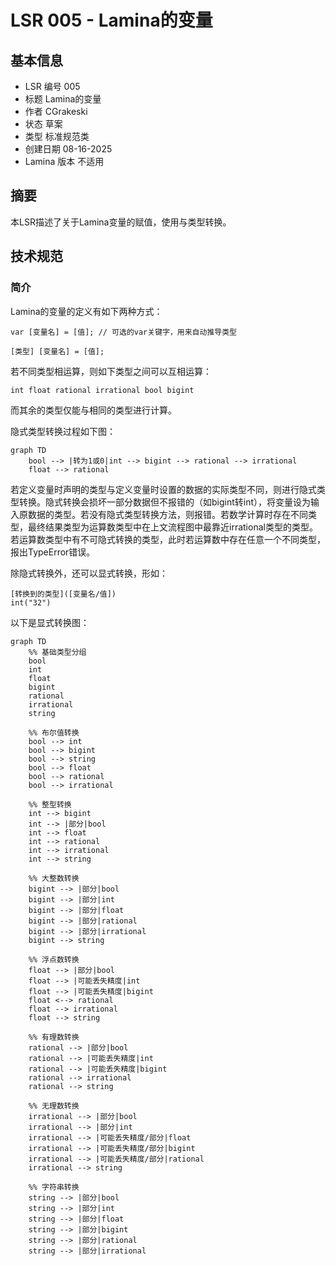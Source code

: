 # LSR 005 - Lamina的变量

## 基本信息

- LSR 编号 005
- 标题 Lamina的变量
- 作者 CGrakeski
- 状态 草案
- 类型 标准规范类
- 创建日期 08-16-2025
- Lamina 版本 不适用

## 摘要

本LSR描述了关于Lamina变量的赋值，使用与类型转换。

 ## 技术规范

### 简介

Lamina的变量的定义有如下两种方式：

```Lamina
var [变量名] = [值]; // 可选的var关键字，用来自动推导类型
```

``````Lamina
[类型] [变量名] = [值];
``````

若不同类型相运算，则如下类型之间可以互相运算：

``````
int float rational irrational bool bigint
``````

而其余的类型仅能与相同的类型进行计算。

隐式类型转换过程如下图：

```mermaid
graph TD
    bool --> |转为1或0|int --> bigint --> rational --> irrational
    float --> rational
```

若定义变量时声明的类型与定义变量时设置的数据的实际类型不同，则进行隐式类型转换。隐式转换会损坏一部分数据但不报错的（如bigint转int），将变量设为输入原数据的类型。若没有隐式类型转换方法，则报错。若数学计算时存在不同类型，最终结果类型为运算数类型中在上文流程图中最靠近irrational类型的类型。若运算数类型中有不可隐式转换的类型，此时若运算数中存在任意一个不同类型，报出TypeError错误。

除隐式转换外，还可以显式转换，形如：

``````Lamina
[转换到的类型]([变量名/值])
int("32")
``````

以下是显式转换图：

``````mermaid
graph TD
    %% 基础类型分组
    bool
    int
    float
    bigint
    rational
    irrational
    string

    %% 布尔值转换
    bool --> int
    bool --> bigint
    bool --> string
    bool --> float
    bool --> rational
    bool --> irrational

    %% 整型转换
    int --> bigint
    int --> |部分|bool
    int --> float
    int --> rational
    int --> irrational
    int --> string

    %% 大整数转换
    bigint --> |部分|bool
    bigint --> |部分|int
    bigint --> |部分|float
    bigint --> |部分|rational
    bigint --> |部分|irrational
    bigint --> string

    %% 浮点数转换
    float --> |部分|bool
    float --> |可能丢失精度|int
    float --> |可能丢失精度|bigint
    float <--> rational
    float --> irrational
    float --> string

    %% 有理数转换
    rational --> |部分|bool
    rational --> |可能丢失精度|int
    rational --> |可能丢失精度|bigint
    rational --> irrational
    rational --> string

    %% 无理数转换
    irrational --> |部分|bool
    irrational --> |部分|int
    irrational --> |可能丢失精度/部分|float
    irrational --> |可能丢失精度/部分|bigint
    irrational --> |可能丢失精度/部分|rational
    irrational --> string
    
    %% 字符串转换
    string --> |部分|bool
    string --> |部分|int
    string --> |部分|float
    string --> |部分|bigint
    string --> |部分|rational
    string --> |部分|irrational
``````

